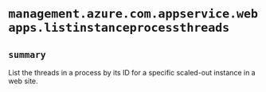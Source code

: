 # `management.azure.com.appservice.webapps.listinstanceprocessthreads`

## `summary`
List the threads in a process by its ID for a specific scaled-out instance in a web site.


